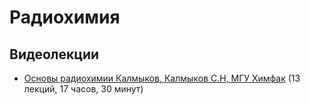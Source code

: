 # Радиохимия

## Видеолекции

* [Основы радиохимии Калмыков, Калмыков С.Н, МГУ Химфак](https://teach-in.ru/course/fundamentals-of-radiochemistry) (13 лекций, 17 часов, 30 минут)

